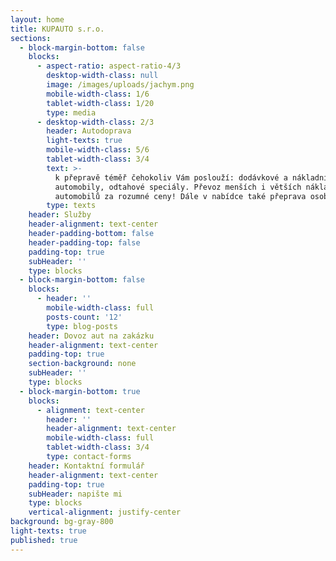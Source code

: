 ```yaml
---
layout: home
title: KUPAUTO s.r.o.
sections:
  - block-margin-bottom: false
    blocks:
      - aspect-ratio: aspect-ratio-4/3
        desktop-width-class: null
        image: /images/uploads/jachym.png
        mobile-width-class: 1/6
        tablet-width-class: 1/20
        type: media
      - desktop-width-class: 2/3
        header: Autodoprava
        light-texts: true
        mobile-width-class: 5/6
        tablet-width-class: 3/4
        text: >-
          k přepravě téměř čehokoliv Vám poslouží: dodávkové a nákladní
          automobily, odtahové speciály. Převoz menších i větších nákladů a
          automobilů za rozumné ceny! Dále v nabídce také přeprava osob.
        type: texts
    header: Služby
    header-alignment: text-center
    header-padding-bottom: false
    header-padding-top: false
    padding-top: true
    subHeader: ''
    type: blocks
  - block-margin-bottom: false
    blocks:
      - header: ''
        mobile-width-class: full
        posts-count: '12'
        type: blog-posts
    header: Dovoz aut na zakázku
    header-alignment: text-center
    padding-top: true
    section-background: none
    subHeader: ''
    type: blocks
  - block-margin-bottom: true
    blocks:
      - alignment: text-center
        header: ''
        header-alignment: text-center
        mobile-width-class: full
        tablet-width-class: 3/4
        type: contact-forms
    header: Kontaktní formulář
    header-alignment: text-center
    padding-top: true
    subHeader: napište mi
    type: blocks
    vertical-alignment: justify-center
background: bg-gray-800
light-texts: true
published: true
---
```


